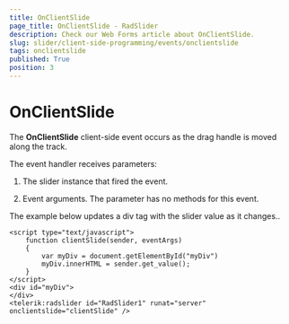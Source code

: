 ```yaml
---
title: OnClientSlide
page_title: OnClientSlide - RadSlider
description: Check our Web Forms article about OnClientSlide.
slug: slider/client-side-programming/events/onclientslide
tags: onclientslide
published: True
position: 3
---
```


# OnClientSlide

The **OnClientSlide** client-side event occurs as the drag handle is moved along the track.

The event handler receives parameters:

1. The slider instance that fired the event.

1. Event arguments. The parameter has no methods for this event.

The example below updates a div tag with the slider value as it changes..

````ASP.NET
<script type="text/javascript">
	function clientSlide(sender, eventArgs)
	{
		var myDiv = document.getElementById("myDiv")
		myDiv.innerHTML = sender.get_value();
	}
</script>
<div id="myDiv">
</div>
<telerik:radslider id="RadSlider1" runat="server" onclientslide="clientSlide" />
````


